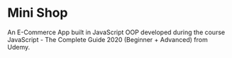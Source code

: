 # Mini Shop

An E-Commerce App built in JavaScript OOP developed during the course JavaScript - The Complete Guide 2020 (Beginner + Advanced) from Udemy.

